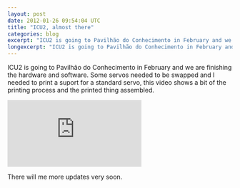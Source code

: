 ```yaml
---
layout: post
date: 2012-01-26 09:54:04 UTC
title: "ICU2, almost there"
categories: blog
excerpt: "ICU2 is going to Pavilhão do Conhecimento in February and we are finishing the hardware and software. Some servos needed to be swapped and I needed to print a suport for a standard servo, this video shows a bit of the printing process and the printed thing assembled."
longexcerpt: "ICU2 is going to Pavilhão do Conhecimento in February and we are finishing the hardware and software. Some servos needed to be swapped and I needed to print a suport for a standard servo, this video shows a bit of the printing process and the printed thing assembled. There will me more updates very soon."
---
```


ICU2 is going to Pavilhão do Conhecimento in February and we are finishing the hardware and software. Some servos needed to be swapped and I needed to print a suport for a standard servo, this video shows a bit of the printing process and the printed thing assembled.

<div class="video-container"><iframe src="http://www.youtube.com/embed/_dhjdyQFBdM" frameborder="0" allowfullscreen></iframe></div>

There will me more updates very soon.
